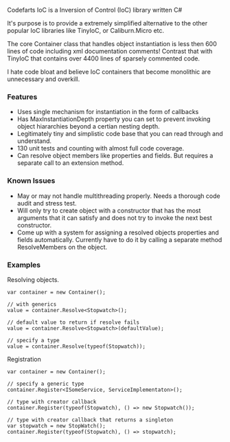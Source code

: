 Codefarts IoC is a Inversion of Control (IoC) library written C#

It's purpose is to provide a extremely simplified alternative to the other popular IoC libraries like TinyIoC, or
Caliburn.Micro etc.

The core Container class that handles object instantiation is less then 600 lines of code including xml documentation
comments!
Contrast that with TinyIoC that contains over 4400 lines of sparsely commented code.

I hate code bloat and believe IoC containers that become monolithic are unnecessary and overkill.

### Features

- Uses single mechanism for instantiation in the form of callbacks
- Has MaxInstantiationDepth property you can set to prevent invoking object hiararchies beyond a certian nesting depth.
- Legitimately tiny and simplistic code base that you can read through and understand.
- 130 unit tests and counting with almost full code coverage.
- Can resolve object members like properties and fields. But requires a separate call to an extension method.

### Known Issues

- May or may not handle multithreading properly. Needs a thorough code audit and stress test.
- Will only try to create object with a constructor that has the most arguments that it can satisfy and does not try to
  invoke the next best constructor.
- Come up with a system for assigning a resolved objects properties and fields automatically.
  Currently have to do it by calling a separate method ResolveMembers on the object.

### Examples

Resolving objects.

    var container = new Container();

    // with generics
    value = container.Resolve<Stopwatch>();

    // default value to return if resolve fails
    value = container.Resolve<Stopwatch>(defaultValue); 

    // specify a type
    value = container.Resolve(typeof(Stopwatch)); 

Registration

    var container = new Container();
    
    // specify a generic type  
    container.Register<ISomeService, ServiceImplementaton>();

    // type with creator callback
    container.Register(typeof(Stopwatch), () => new Stopwatch());

    // type with creator callback that returns a singleton
    var stopwatch = new StopWatch();
    container.Register(typeof(Stopwatch), () => stopwatch);